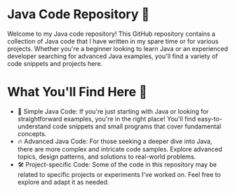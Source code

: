 <h1>Java Code Repository 🚀</h1>
Welcome to my Java code repository! This GitHub repository contains a collection of Java code that I have written in my spare time or for various projects. Whether you're a beginner looking to learn Java or an experienced developer searching for advanced Java examples, you'll find a variety of code snippets and projects here.

<h1>What You'll Find Here 📁</h1>
<ul>
  <li>🎯 Simple Java Code: If you're just starting with Java or looking for straightforward examples, you're in the right place! You'll find easy-to-understand code snippets and small programs that cover fundamental concepts.</li>
  <li>🔥 Advanced Java Code: For those seeking a deeper dive into Java, there are more complex and intricate code samples. Explore advanced topics, design patterns, and solutions to real-world problems.</li>
  <li>🛠️ Project-specific Code: Some of the code in this repository may be related to specific projects or experiments I've worked on. Feel free to explore and adapt it as needed.</li>
</ul>
